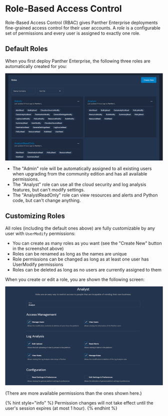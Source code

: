 # Role-Based Access Control

Role-Based Access Control \(RBAC\) gives Panther Enterprise deployments fine-grained access control for their user accounts. A _role_ is a configurable set of permissions and every user is assigned to exactly one role.

## Default Roles

When you first deploy Panther Enterprise, the following three roles are automatically created for you:

![Default Roles](../.gitbook/assets/rbac-default-roles%20%284%29.png)

* The "Admin" role will be automatically assigned to all existing users when upgrading from the community edition and has all available permissions.
* The "Analyst" role can use all the cloud security and log analysis features, but can't modify settings.
* The "AnalystReadOnly" role can view resources and alerts and Python code, but can't change anything.

## Customizing Roles

All roles \(including the default ones above\) are fully customizable by any user with `UserModify` permissions:

* You can create as many roles as you want \(see the "Create New" button in the screenshot above\)
* Roles can be renamed as long as the names are unique
* Role permissions can be changed as long as at least one user has UserModify permissions
* Roles can be deleted as long as no users are currently assigned to them

When you create or edit a role, you are shown the following screen:

![Role Edit](../.gitbook/assets/rbac-role-edit%20%287%29.png)

\(There are more available permissions than the ones shown here.\)

{% hint style="info" %}
Permission changes will not take effect until the user's session expires \(at most 1 hour\).
{% endhint %}

